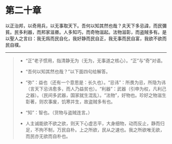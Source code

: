 # 第二十章

以正治邦，以奇用兵，以无事取天下。吾何以知其然也哉？夫天下多忌諱，而民彌貧。民多利器，而邦家滋昬。人多知巧，而奇物滋起。法物滋彰，而盗賊多有。是以聖人之言曰：我无爲而民自化，我好静而民自正，我无事而民自富，我欲不欲而民自樸。

---

> + “正”老子惯用，指清静无为（无为，无事道之核心）。“正”与“奇”对语。
>
> + “吾何以知其然也哉？”以下面四句给解答。
>
> + “弥”：益也（还有一个意思是：长久也）。“忌讳”：所畏为忌，所隐为讳（言天下忌讳愈多，而人乃益贫也）。“利器”：武器（引申为权，凡利己之器）。（民间多武器，国家就生混乱）。“法物”，好物也。珍好之物滋生彰著，则农事废，饥寒并生，故盗贼多有也。
>
> + “知”：智也。（货物与盗贼连言。）
>
> + 人主诚能欲不欲之欲，则天下心虚志平，大身细物，动而反止，静而归足，不拘不制，万民自朴。上之所欲，民从之速也。我之所欲唯无欲，而民亦无欲而自朴也。

